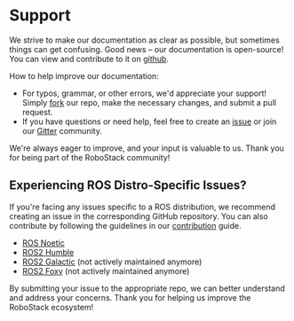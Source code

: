 # Support

We strive to make our documentation as clear as possible, but sometimes things can get confusing. Good news – our documentation is open-source! You can view and contribute to it on [github](https://github.com/RoboStack/robostack.github.io). 

How to help improve our documentation:

- For typos, grammar, or other errors, we'd appreciate your support! Simply [fork](https://github.com/RoboStack/robostack.github.io/fork) our repo, make the necessary changes, and submit a pull request.
- If you have questions or need help, feel free to create an [issue](https://github.com/RoboStack/robostack.github.io/issues) or join our [Gitter](https://matrix.to/#/#RoboStack_Lobby:gitter.im) community.

We're always eager to improve, and your input is valuable to us. Thank you for being part of the RoboStack community!

## Experiencing ROS Distro-Specific Issues?
If you're facing any issues specific to a ROS distribution, we recommend creating an issue in the corresponding GitHub repository.
You can also contribute by following the guidelines in our [contribution](Contributing.md) guide.

* [ROS Noetic](https://github.com/RoboStack/ros-noetic/issues/new/choose)
* [ROS2 Humble](https://github.com/RoboStack/ros-humble/issues/new/choose)
* [ROS2 Galactic](https://github.com/RoboStack/ros-galactic/issues/new/choose) (not actively maintained anymore)
* [ROS2 Foxy](https://github.com/RoboStack/ros-foxy/issues/new/choose) (not actively maintained anymore)

By submitting your issue to the appropriate repo, we can better understand and address your concerns. Thank you for helping us improve the RoboStack ecosystem! 
